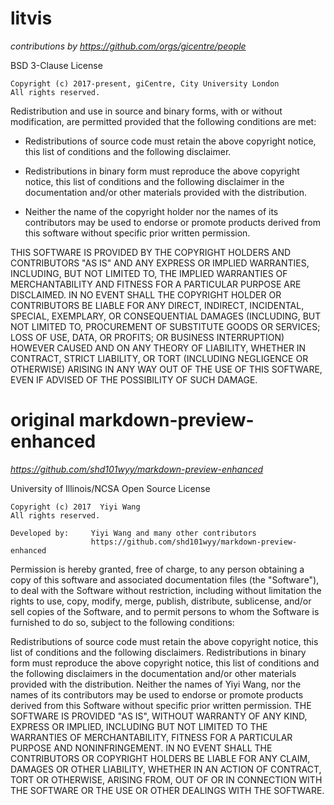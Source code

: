 # litvis

_contributions by https://github.com/orgs/gicentre/people_

BSD 3-Clause License

```
Copyright (c) 2017-present, giCentre, City University London
All rights reserved.
```

Redistribution and use in source and binary forms, with or without
modification, are permitted provided that the following conditions are met:

- Redistributions of source code must retain the above copyright notice, this
  list of conditions and the following disclaimer.

- Redistributions in binary form must reproduce the above copyright notice,
  this list of conditions and the following disclaimer in the documentation
  and/or other materials provided with the distribution.

- Neither the name of the copyright holder nor the names of its
  contributors may be used to endorse or promote products derived from
  this software without specific prior written permission.

THIS SOFTWARE IS PROVIDED BY THE COPYRIGHT HOLDERS AND CONTRIBUTORS "AS IS"
AND ANY EXPRESS OR IMPLIED WARRANTIES, INCLUDING, BUT NOT LIMITED TO, THE
IMPLIED WARRANTIES OF MERCHANTABILITY AND FITNESS FOR A PARTICULAR PURPOSE ARE
DISCLAIMED. IN NO EVENT SHALL THE COPYRIGHT HOLDER OR CONTRIBUTORS BE LIABLE
FOR ANY DIRECT, INDIRECT, INCIDENTAL, SPECIAL, EXEMPLARY, OR CONSEQUENTIAL
DAMAGES (INCLUDING, BUT NOT LIMITED TO, PROCUREMENT OF SUBSTITUTE GOODS OR
SERVICES; LOSS OF USE, DATA, OR PROFITS; OR BUSINESS INTERRUPTION) HOWEVER
CAUSED AND ON ANY THEORY OF LIABILITY, WHETHER IN CONTRACT, STRICT LIABILITY,
OR TORT (INCLUDING NEGLIGENCE OR OTHERWISE) ARISING IN ANY WAY OUT OF THE USE
OF THIS SOFTWARE, EVEN IF ADVISED OF THE POSSIBILITY OF SUCH DAMAGE.

# original markdown-preview-enhanced

_https://github.com/shd101wyy/markdown-preview-enhanced_

University of Illinois/NCSA
Open Source License

```
Copyright (c) 2017  Yiyi Wang
All rights reserved.

Developed by:     Yiyi Wang and many other contributors
                  https://github.com/shd101wyy/markdown-preview-enhanced
```

Permission is hereby granted, free of charge, to any person obtaining a copy of this software and associated documentation files (the "Software"), to deal with the Software without restriction, including without limitation the rights to use, copy, modify, merge, publish, distribute, sublicense, and/or sell copies of the Software, and to permit persons to whom the Software is furnished to do so, subject to the following conditions:

Redistributions of source code must retain the above copyright notice, this list of conditions and the following disclaimers.
Redistributions in binary form must reproduce the above copyright notice, this list of conditions and the following disclaimers in the documentation and/or other materials provided with the distribution.
Neither the names of Yiyi Wang, nor the names of its contributors may be used to endorse or promote products derived from this Software without specific prior written permission.
THE SOFTWARE IS PROVIDED "AS IS", WITHOUT WARRANTY OF ANY KIND, EXPRESS OR IMPLIED, INCLUDING BUT NOT LIMITED TO THE WARRANTIES OF MERCHANTABILITY, FITNESS FOR A PARTICULAR PURPOSE AND NONINFRINGEMENT. IN NO EVENT SHALL THE CONTRIBUTORS OR COPYRIGHT HOLDERS BE LIABLE FOR ANY CLAIM, DAMAGES OR OTHER LIABILITY, WHETHER IN AN ACTION OF CONTRACT, TORT OR OTHERWISE, ARISING FROM, OUT OF OR IN CONNECTION WITH THE SOFTWARE OR THE USE OR OTHER DEALINGS WITH THE SOFTWARE.

